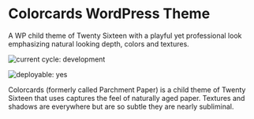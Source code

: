 # Colorcards WordPress Theme

A WP child theme of Twenty Sixteen with a playful yet professional look emphasizing natural looking depth, colors and textures.  

![current cycle: development](https://s3.amazonaws.com/cdn.shared/git-status-badges/current_cycle-development-yellow.svg)  

![deployable: yes](https://s3.amazonaws.com/cdn.shared/git-status-badges/deployable-yes-green.svg)  

Colorcards (formerly called Parchment Paper) is a child theme of Twenty Sixteen that uses captures the feel of naturally aged paper. Textures and shadows are everywhere but are so subtle they are nearly subliminal.  